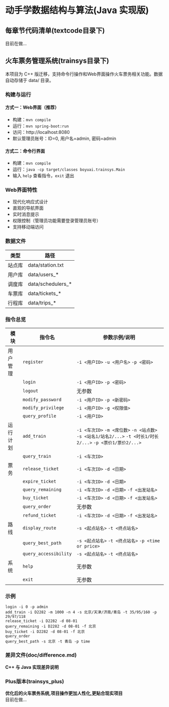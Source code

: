 # 动手学数据结构与算法(Java 实现版)

## 每章节代码清单(textcode目录下)
目前在做...

## 火车票务管理系统(trainsys目录下)
本项目为 C++ 版迁移，支持命令行操作和Web界面操作火车票务相关功能。数据自动存储于 data/ 目录。

### 构建与运行

#### 方式一：Web界面（推荐）
- 构建：`mvn compile`
- 运行：`mvn spring-boot:run`
- 访问：http://localhost:8080
- 默认管理员账号：ID=0, 用户名=admin, 密码=admin

#### 方式二：命令行界面
- 构建：`mvn compile`
- 运行：`java -cp target/classes boyuai.trainsys.Main`
- 输入 `help` 查看指令，`exit` 退出

### Web界面特性
- 现代化响应式设计
- 直观的导航界面
- 实时消息提示
- 权限控制（管理员功能需要登录管理员账号）
- 支持移动端访问

### 数据文件
| 类型    | 路径                 |
|-------|--------------------|
| 站点库   | data/station.txt   |
| 用户库   | data/users_*       |
| 调度库   | data/schedulers_*  |
| 车票库   | data/tickets_*     |
| 行程库   | data/trips_*       |

### 指令总览

| 模块    | 指令名                   | 参数示例/说明                                                                                    |
|-------|-----------------------|--------------------------------------------------------------------------------------------|
| 用户管理  | `register`            | `-i <用户ID>` `-u <用户名>` `-p <密码>`                                                           |
|       | `login`               | `-i <用户ID>` `-p <密码>`                                                                      |
|       | `logout`              | 无参数                                                                                        |
|       | `modify_password`     | `-i <用户ID>` `-p <新密码>`                                                                     |
|       | `modify_privilege`    | `-i <用户ID>` `-g <权限值>`                                                                     |
|       | `query_profile`       | `-i <用户ID>`                                                                                |
| 运行计划  | `add_train`           | `-i <车次ID>` `-m <席位数>` `-n <站点数>` `-s <站名1/站名2/...>` `-t <时长1/时长2/...>` `-p <票价1/票价2/...>` |
|       | `query_train`         | `-i <车次ID>`                                                                                |
| 票务    | `release_ticket`      | `-i <车次ID>` `-d <日期>`                                                                      |
|       | `expire_ticket`       | `-i <车次ID>` `-d <日期>`                                                                      |
|       | `query_remaining`     | `-i <车次ID>` `-d <日期>` `-f <出发站名>`                                                          |
|       | `buy_ticket`          | `-i <车次ID>` `-d <日期>` `-f <出发站名>`                                                          |
|       | `query_order`         | 无参数                                                                                        |
|       | `refund_ticket`       | `-i <车次ID>` `-d <日期>` `-f <出发站名>`                                                          |
| 路线    | `display_route`       | `-s <起点站名>` `-t <终点站名>`                                                                    |
|       | `query_best_path`     | `-s <起点站名>` `-t <终点站名>` `-p <time or price>`                                               |
|       | `query_accessibility` | `-s <起点站名>` `-t <终点站名>`                                                                    |
| 系统    | `help`                | 无参数                                                                                        |
|       | `exit`                | 无参数                                                                                        |

### 示例

```
login -i 0 -p admin
add_train -i D2282 -m 1000 -n 4 -s 北京/天津/济南/青岛 -t 35/95/160 -p 29/97/118
release_ticket -i D2282 -d 08-01
query_remaining -i D2282 -d 08-01 -f 北京
buy_ticket -i D2282 -d 08-01 -f 北京
query_order
query_best_path -s 北京 -t 青岛 -p time
```

### 差异文件(doc/difference.md)
**C++ 与 Java 实现差异说明**

### Plus版本(trainsys_plus)
**优化后的火车票务系统,项目操作更加人性化,更贴合现实项目**<br>
目前在做...